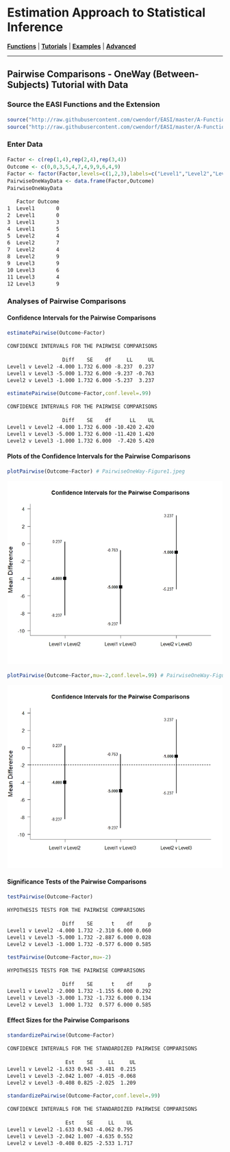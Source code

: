 # Estimation Approach to Statistical Inference

[**Functions**](../../A-Functions) | 
[**Tutorials**](../../B-Tutorials) | 
[**Examples**](../../C-Examples) | 
[**Advanced**](../../D-Advanced)

---

## Pairwise Comparisons - OneWay (Between-Subjects) Tutorial with Data

### Source the EASI Functions and the Extension

```r
source("http://raw.githubusercontent.com/cwendorf/EASI/master/A-Functions/ALL-EASI-FUNCTIONS.R")
source("http://raw.githubusercontent.com/cwendorf/EASI/master/A-Functions/pairwiseExtension.R")
```

### Enter Data

```r
Factor <- c(rep(1,4),rep(2,4),rep(3,4))
Outcome <- c(0,0,3,5,4,7,4,9,9,6,4,9)
Factor <- factor(Factor,levels=c(1,2,3),labels=c("Level1","Level2","Level3"))
PairwiseOneWayData <- data.frame(Factor,Outcome)
PairwiseOneWayData
```
```
   Factor Outcome
1  Level1       0
2  Level1       0
3  Level1       3
4  Level1       5
5  Level2       4
6  Level2       7
7  Level2       4
8  Level2       9
9  Level3       9
10 Level3       6
11 Level3       4
12 Level3       9
```

### Analyses of Pairwise Comparisons

#### Confidence Intervals for the Pairwise Comparisons

```r
estimatePairwise(Outcome~Factor)
```
```
CONFIDENCE INTERVALS FOR THE PAIRWISE COMPARISONS

                  Diff    SE    df     LL     UL
Level1 v Level2 -4.000 1.732 6.000 -8.237  0.237
Level1 v Level3 -5.000 1.732 6.000 -9.237 -0.763
Level2 v Level3 -1.000 1.732 6.000 -5.237  3.237
```

```r
estimatePairwise(Outcome~Factor,conf.level=.99)
```
```
CONFIDENCE INTERVALS FOR THE PAIRWISE COMPARISONS

                  Diff    SE    df      LL    UL
Level1 v Level2 -4.000 1.732 6.000 -10.420 2.420
Level1 v Level3 -5.000 1.732 6.000 -11.420 1.420
Level2 v Level3 -1.000 1.732 6.000  -7.420 5.420
```

#### Plots of the Confidence Intervals for the Pairwise Comparisons

```r
plotPairwise(Outcome~Factor) # PairwiseOneWay-Figure1.jpeg
```
<kbd><img src="PairwiseOneWay-Figure1.jpeg"></kbd>
```r
plotPairwise(Outcome~Factor,mu=-2,conf.level=.99) # PairwiseOneWay-Figure2.jpeg
```
<kbd><img src="PairwiseOneWay-Figure2.jpeg"></kbd>

#### Significance Tests of the Pairwise Comparisons

```r
testPairwise(Outcome~Factor)
```
```
HYPOTHESIS TESTS FOR THE PAIRWISE COMPARISONS

                  Diff    SE      t    df     p
Level1 v Level2 -4.000 1.732 -2.310 6.000 0.060
Level1 v Level3 -5.000 1.732 -2.887 6.000 0.028
Level2 v Level3 -1.000 1.732 -0.577 6.000 0.585
```

```r
testPairwise(Outcome~Factor,mu=-2)
```
```
HYPOTHESIS TESTS FOR THE PAIRWISE COMPARISONS

                  Diff    SE      t    df     p
Level1 v Level2 -2.000 1.732 -1.155 6.000 0.292
Level1 v Level3 -3.000 1.732 -1.732 6.000 0.134
Level2 v Level3  1.000 1.732  0.577 6.000 0.585
```

#### Effect Sizes for the Pairwise Comparisons

```r
standardizePairwise(Outcome~Factor)
```
```
CONFIDENCE INTERVALS FOR THE STANDARDIZED PAIRWISE COMPARISONS

                   Est    SE     LL     UL
Level1 v Level2 -1.633 0.943 -3.481  0.215
Level1 v Level3 -2.042 1.007 -4.015 -0.068
Level2 v Level3 -0.408 0.825 -2.025  1.209
```

```r
standardizePairwise(Outcome~Factor,conf.level=.99)
```
```
CONFIDENCE INTERVALS FOR THE STANDARDIZED PAIRWISE COMPARISONS

                   Est    SE     LL    UL
Level1 v Level2 -1.633 0.943 -4.062 0.795
Level1 v Level3 -2.042 1.007 -4.635 0.552
Level2 v Level3 -0.408 0.825 -2.533 1.717
```
